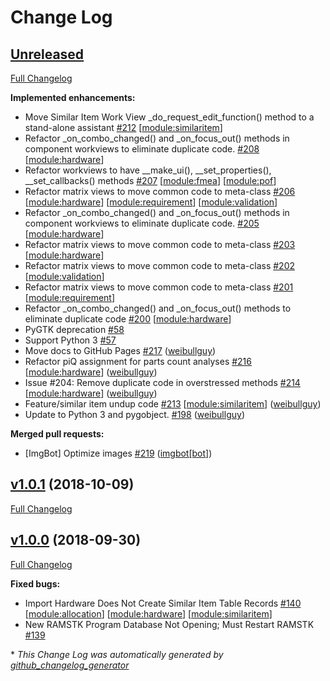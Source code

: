 # Change Log

## [Unreleased](https://github.com/ReliaQualAssociates/ramstk/tree/HEAD)

[Full Changelog](https://github.com/ReliaQualAssociates/ramstk/compare/v1.0.1...HEAD)

**Implemented enhancements:**

- Move Similar Item Work View \_do\_request\_edit\_function\(\) method to a stand-alone assistant [\#212](https://github.com/ReliaQualAssociates/ramstk/issues/212) [[module:similaritem](https://github.com/ReliaQualAssociates/ramstk/labels/module:similaritem)]
- Refactor \_on\_combo\_changed\(\) and \_on\_focus\_out\(\) methods in component workviews to eliminate duplicate code. [\#208](https://github.com/ReliaQualAssociates/ramstk/issues/208) [[module:hardware](https://github.com/ReliaQualAssociates/ramstk/labels/module:hardware)]
- Refactor workviews to have \_\_make\_ui\(\), \_\_set\_properties\(\), \_\_set\_callbacks\(\) methods [\#207](https://github.com/ReliaQualAssociates/ramstk/issues/207) [[module:fmea](https://github.com/ReliaQualAssociates/ramstk/labels/module:fmea)] [[module:pof](https://github.com/ReliaQualAssociates/ramstk/labels/module:pof)]
- Refactor matrix views to move common code to meta-class [\#206](https://github.com/ReliaQualAssociates/ramstk/issues/206) [[module:hardware](https://github.com/ReliaQualAssociates/ramstk/labels/module:hardware)] [[module:requirement](https://github.com/ReliaQualAssociates/ramstk/labels/module:requirement)] [[module:validation](https://github.com/ReliaQualAssociates/ramstk/labels/module:validation)]
- Refactor \_on\_combo\_changed\(\) and \_on\_focus\_out\(\) methods in component workviews to eliminate duplicate code. [\#205](https://github.com/ReliaQualAssociates/ramstk/issues/205) [[module:hardware](https://github.com/ReliaQualAssociates/ramstk/labels/module:hardware)]
- Refactor matrix views to move common code to meta-class [\#203](https://github.com/ReliaQualAssociates/ramstk/issues/203) [[module:hardware](https://github.com/ReliaQualAssociates/ramstk/labels/module:hardware)]
- Refactor matrix views to move common code to meta-class [\#202](https://github.com/ReliaQualAssociates/ramstk/issues/202) [[module:validation](https://github.com/ReliaQualAssociates/ramstk/labels/module:validation)]
- Refactor matrix views to move common code to meta-class [\#201](https://github.com/ReliaQualAssociates/ramstk/issues/201) [[module:requirement](https://github.com/ReliaQualAssociates/ramstk/labels/module:requirement)]
- Refactor \_on\_combo\_changed\(\) and \_on\_focus\_out\(\) methods to eliminate duplicate code [\#200](https://github.com/ReliaQualAssociates/ramstk/issues/200) [[module:hardware](https://github.com/ReliaQualAssociates/ramstk/labels/module:hardware)]
- PyGTK deprecation [\#58](https://github.com/ReliaQualAssociates/ramstk/issues/58)
- Support Python 3 [\#57](https://github.com/ReliaQualAssociates/ramstk/issues/57)
- Move docs to GitHub Pages [\#217](https://github.com/ReliaQualAssociates/ramstk/pull/217) ([weibullguy](https://github.com/weibullguy))
- Refactor piQ assignment for parts count analyses [\#216](https://github.com/ReliaQualAssociates/ramstk/pull/216) [[module:hardware](https://github.com/ReliaQualAssociates/ramstk/labels/module:hardware)] ([weibullguy](https://github.com/weibullguy))
- Issue \#204: Remove duplicate code in overstressed methods [\#214](https://github.com/ReliaQualAssociates/ramstk/pull/214) [[module:hardware](https://github.com/ReliaQualAssociates/ramstk/labels/module:hardware)] ([weibullguy](https://github.com/weibullguy))
- Feature/similar item undup code [\#213](https://github.com/ReliaQualAssociates/ramstk/pull/213) [[module:similaritem](https://github.com/ReliaQualAssociates/ramstk/labels/module:similaritem)] ([weibullguy](https://github.com/weibullguy))
- Update to Python 3 and pygobject. [\#198](https://github.com/ReliaQualAssociates/ramstk/pull/198) ([weibullguy](https://github.com/weibullguy))

**Merged pull requests:**

- \[ImgBot\] Optimize images [\#219](https://github.com/ReliaQualAssociates/ramstk/pull/219) ([imgbot[bot]](https://github.com/apps/imgbot))

## [v1.0.1](https://github.com/ReliaQualAssociates/ramstk/tree/v1.0.1) (2018-10-09)
[Full Changelog](https://github.com/ReliaQualAssociates/ramstk/compare/v1.0.0...v1.0.1)

## [v1.0.0](https://github.com/ReliaQualAssociates/ramstk/tree/v1.0.0) (2018-09-30)
[Full Changelog](https://github.com/ReliaQualAssociates/ramstk/compare/v1.0.0.rc1...v1.0.0)

**Fixed bugs:**

- Import Hardware Does Not Create Similar Item Table Records [\#140](https://github.com/ReliaQualAssociates/ramstk/issues/140) [[module:allocation](https://github.com/ReliaQualAssociates/ramstk/labels/module:allocation)] [[module:hardware](https://github.com/ReliaQualAssociates/ramstk/labels/module:hardware)] [[module:similaritem](https://github.com/ReliaQualAssociates/ramstk/labels/module:similaritem)]
- New RAMSTK Program Database Not Opening; Must Restart RAMSTK [\#139](https://github.com/ReliaQualAssociates/ramstk/issues/139)



\* *This Change Log was automatically generated by [github_changelog_generator](https://github.com/skywinder/Github-Changelog-Generator)*
